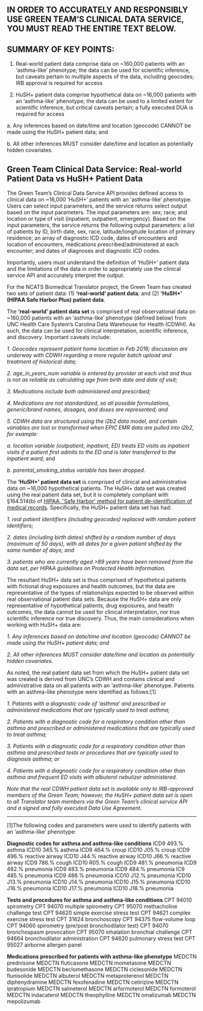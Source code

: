 ## IN ORDER TO ACCURATELY AND RESPONSIBLY USE GREEN TEAM’S CLINICAL DATA SERVICE, YOU MUST READ THE ENTIRE TEXT BELOW.

## SUMMARY OF KEY POINTS:
1. Real-world patient data comprise data on ~160,000 patients with an ‘asthma-like’ phenotype; the data can be used for scientific inference, but caveats pertain to multiple aspects of the data, including geocodes; IRB approval is required for access

2. HuSH+ patient data comprise hypothetical data on ~16,000 patients with an ‘asthma-like’ phenotype; the data can be used to a limited extent for scientific inference, but critical caveats pertain; a fully executed DUA is required for access

a. Any inferences based on date/time and location (geocode) CANNOT be made using the HuSH+ patient data; and

b. All other inferences MUST consider date/time and location as potentially hidden covariates.

## Green Team Clinical Data Service: Real-world Patient Data vs HuSH+ Patient Data

The Green Team’s Clinical Data Service API provides defined access to clinical data on ~16,000 ‘HuSH+’ patients with an ‘asthma-like’ phenotype. Users can select input parameters, and the service returns select output based on the input parameters. The input parameters are: sex; race; and location or type of visit (inpatient, outpatient, emergency). Based on the input parameters, the service returns the following output parameters: a list of patients by ID, birth date, sex, race, latitude/longitude location of primary residence; an array of diagnostic ICD code, dates of encounters and location of encounters, medications prescribed/administered at each encounter; and dates of diagnoses and diagnostic ICD codes.

Importantly, users must understand the definition of ‘HuSH+’ patient data and the limitations of the data in order to appropriately use the clinical service API and accurately interpret the output.

For the NCATS Biomedical Translator project, the Green Team has created two sets of patient data: (1) **‘real-world’ patient data**; and (2) **'HuSH+’ (HIPAA Safe Harbor Plus) patient data**.

The **‘real-world’ patient data set** is comprised of real observational data on ~160,000 patients with an ‘asthma-like’ phenotype (defined below) from UNC Health Care System’s Carolina Data Warehouse for Health (CDWH). As such, the data can be used for clinical interpretation, scientific inference, and discovery. Important caveats include:

*1.	Geocodes represent patient home location in Feb 2016; discussion are underway with CDWH regarding a more regular batch upload and treatment of historical data;*

*2.	age_in_years_num variable is entered by provider at each visit and thus is not as reliable as calculating age from birth date and date of visit;*

*3.	Medications include both administered and prescribed;*

*4.	Medications are not standardized, so all possible formulations, generic/brand names, dosages, and doses are represented; and*

*5.	CDWH data are structured using the i2b2 data model, and certain variables are lost or transformed when EPIC EMR data are pulled into i2b2, for example:*

*a. location variable (outpatient, inpatient, ED) treats ED visits as inpatient visits if a patient first admits to the ED and is later transferred to the inpatient ward;* and

*b. parental_smoking_status variable has been dropped.*

The **‘HuSH+’ patient data set** is comprised of clinical and administrative data on ~16,000 hypothetical patients. The HuSH+ data set was created using the real patient data set, but it is completely compliant with §164.514(b) of [HIPAA, 'Safe Harbor' method for patient de-identification of medical records](https://www.hhs.gov/hipaa/for-professionals/privacy/special-topics/de-identification). Specifically, the HuSH+ patient data set has had:

*1.	real patient identifiers (including geocodes) replaced with random patient identifiers;*

*2.	dates (including birth dates) shifted by a random number of days (maximum of 50 days), with all dates for a given patient shifted by the same number of days; and*

*3.	patients who are currently aged >89 years have been removed from the data set, per HIPAA guidelines on Protected Health Information.*

The resultant HuSH+ data set is thus comprised of hypothetical patients with fictional drug exposures and health outcomes, but the data are representative of the types of relationships expected to be observed within real observational patient data sets. Because the HuSH+ data are only representative of hypothetical patients, drug exposures, and health outcomes, the data cannot be used for clinical interpretation, nor true scientific inference nor true discovery. Thus, the main considerations when working with HuSH+ data are:

*1.	Any inferences based on date/time and location (geocode) CANNOT be made using the HuSH+ patient data; and*

*2.	All other inferences MUST consider date/time and location as potentially hidden covariates.*

As noted, the real patient data set from which the HuSH+ patient data set was created is derived from UNC’s CDWH and contains clinical and administrative data on all patients with an ‘asthma-like’ phenotype. Patients with an asthma-like phenotype were identified as follows:[1]

*1.	Patients with a diagnostic code of ‘asthma’ and prescribed or administered medications that are typically used to treat asthma;*

*2.	Patients with a diagnostic code for a respiratory condition other than asthma and prescribed or administered medications that are typically used to treat asthma;*

*3.	Patients with a diagnostic code for a respiratory condition other than asthma and prescribed tests or procedures that are typically used to diagnosis asthma; or*

*4.	Patients with a diagnostic code for a respiratory condition other than asthma and frequent ED visits with albuterol nebulizer administered.*

*Note that the real CDWH patient data set is available only to IRB-approved members of the Green Team; however, the HuSH+ patient data set is open to all Translator team members via the Green Team’s clinical service API and a signed and fully executed Data Use Agreement.*


___

[1]The following codes and parameters were used to identify patients with an ‘asthma-like’ phenotype:

**Diagnostic codes for asthma and asthma-like conditions**
ICD9	493.%	asthma
ICD10	345.%	asthma
ICD9	464.%	croup
ICD10	J05.%	croup
ICD9	496.%	reactive airway
ICD10	J44.%	reactive airway
ICD10	J66.%	reactive airway
ICD9	786.%	cough
ICD10	R05.%	cough
ICD9	481.%	pneumonia
ICD9	482.%	pneumonia
ICD9	483.%	pneumonia
ICD9	484.%	pneumonia
IC9	485.%	pneumonia
ICD9	486.%	pneumonia
ICD10	J12.%	pneumonia
ICD10	J13.%	pneumonia
ICD10	J14.%	pneumonia
ICD10	J15.%	pneumonia
ICD10	J16.%	pneumonia
ICD10	J17.%	pneumonia
ICD10	J18.%	pneumonia

**Tests and procedures for asthma and asthma-like conditions**
CPT	94010	spirometry
CPT	94070	multiple spirometry
CPT	95070	methacholine challenge test
CPT	94620	simple exercise stress test
CPT	94621	complex exercise stress test
CPT	31624	bronchoscopy
CPT	94375	flow-volume loop
CPT	94060	spirometry (pre/post bronchodilator test)
CPT	94070	bronchospasm provocation
CPT	95070	inhalation bronchial challenge
CPT	94664	bronchodilator administration
CPT	94620	pulmonary stress test
CPT	95027	airborne allergen panel

**Medications prescribed for patients with asthma-like phenotype**
MEDCTN		prednisone
MEDCTN		fluticasone
MEDCTN		mometasone
MEDCTN		budesonide
MEDCTN		beclomethasone
MEDCTN		ciclesonide
MEDCTN		flunisolide
MEDCTN		albuterol
MEDCTN		metaproterenol
MEDCTN		diphenydramine
MEDCTN		fexofenadine
MEDCTN		cetirizine
MEDCTN		ipratropium
MEDCTN		salmeterol
MEDCTN		arformoterol
MEDCTN		formoterol
MEDCTN		indacaterol
MEDCTN		theophylline
MEDCTN		omalizumab
MEDCTN		mepolizumab
